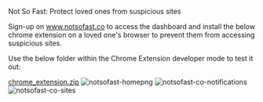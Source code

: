 Not So Fast: Protect loved ones from suspicious sites

Sign-up on www.notsofast.co to access the dashboard and install the below chrome extension on a loved one's browser to prevent them from accessing suspicious sites.

Use the below folder within the Chrome Extension developer mode to test it out:

[chrome_extension.zip](https://github.com/tokyodaruma/not_so_fast/files/9460769/chrome_extension.zip)
![notsofast-homepng](https://user-images.githubusercontent.com/98619821/190298173-56394144-3a95-49c2-9ef9-286917de6c8c.png)
![notsofast-co-notifications](https://user-images.githubusercontent.com/98619821/190298185-99b17acf-96b5-4980-9c32-5400e969fd5c.png)
![notsofast-co-sites](https://user-images.githubusercontent.com/98619821/190298191-7d5e04c7-8f4c-41ca-9960-44dc528ecd06.png)
